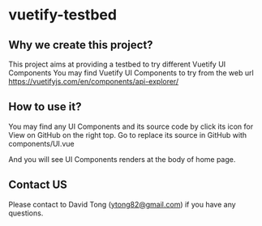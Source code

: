 # vuetify-testbed

## Why we create this project?
This project aims at providing a testbed to try different Vuetify UI Components
You may find Vuetify UI Components to try from the web url https://vuetifyjs.com/en/components/api-explorer/

## How to use it?
You may find any UI Components and its source code by click its icon for View on GitHub on the right top. 
Go to replace its source in GitHub with components/UI.vue

And you will see UI Components renders at the body of home page.

## Contact US
Please contact to David Tong (ytong82@gmail.com) if you have any questions.
